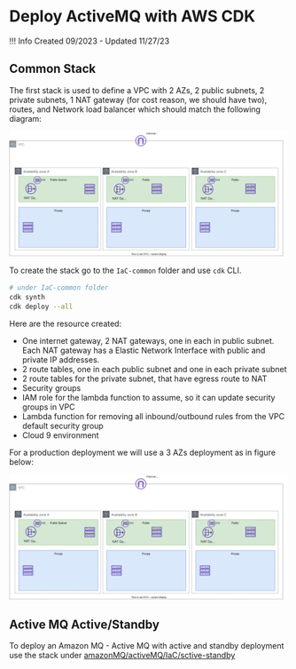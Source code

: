 # Deploy ActiveMQ with AWS CDK

!!! Info
    Created 09/2023 - Updated 11/27/23

## Common Stack

The first stack is used to define a VPC with 2 AZs, 2 public subnets, 2 private subnets, 1 NAT gateway (for cost reason, we should have two), routes, and Network load balancer which should match the following diagram:

![](./diagrams/networking-stack.drawio.svg)

To create the stack go to the `IaC-common` folder and use `cdk` CLI.

```sh
# under IaC-common folder
cdk synth
cdk deploy --all
```

Here are the resource created:

* One internet gateway, 2 NAT gateways, one in each in public subnet. Each NAT gateway has a Elastic Network Interface with public and private IP addresses.
* 2 route tables, one in each public subnet and one in each private subnet
* 2 route tables for the private subnet, that have egress route to NAT
* Security groups
* IAM role for the lambda function to assume, so it can update security groups in VPC
* Lambda function for removing all inbound/outbound rules from the VPC default security group
* Cloud 9 environment

For a production deployment we will use a 3 AZs deployment as in figure below:

![](./diagrams/networking-stack-3AZs.drawio.svg)

## Active MQ Active/Standby

To deploy an Amazon MQ - Active MQ with active and standby deployment use the stack under [amazonMQ/activeMQ/IaC/sctive-standby](https://github.com/jbcodeforce/aws-messaging-study/tree/main/amazonMQ/activeMQ/IaC/active-standby)